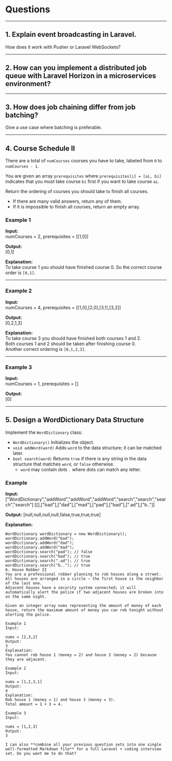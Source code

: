 # Questions

---

## 1. Explain event broadcasting in Laravel.  
How does it work with Pusher or Laravel WebSockets?

---

## 2. How can you implement a distributed job queue with Laravel Horizon in a microservices environment?

---

## 3. How does job chaining differ from job batching?  
Give a use case where batching is preferable.

---

## 4. Course Schedule II

There are a total of `numCourses` courses you have to take, labeled from `0` to `numCourses - 1`.  

You are given an array `prerequisites` where `prerequisites[i] = [ai, bi]` indicates that you must take course `bi` first if you want to take course `ai`.  

Return the ordering of courses you should take to finish all courses.  
- If there are many valid answers, return any of them.  
- If it is impossible to finish all courses, return an empty array.

### Example 1

**Input:**  
numCourses = 2, prerequisites = [[1,0]]


**Output:**  
[0,1]


**Explanation:**  
To take course 1 you should have finished course 0. So the correct course order is `[0,1]`.

---

### Example 2

**Input:**  
numCourses = 4, prerequisites = [[1,0],[2,0],[3,1],[3,2]]


**Output:**  
[0,2,1,3]


**Explanation:**  
To take course 3 you should have finished both courses 1 and 2.  
Both courses 1 and 2 should be taken after finishing course 0.  
Another correct ordering is `[0,1,2,3]`.

---

### Example 3

**Input:**  
numCourses = 1, prerequisites = []


**Output:**  
[0]


---

## 5. Design a WordDictionary Data Structure

Implement the `WordDictionary` class:  

- `WordDictionary()` Initializes the object.  
- `void addWord(word)` Adds `word` to the data structure; it can be matched later.  
- `bool search(word)` Returns `true` if there is any string in the data structure that matches `word`, or `false` otherwise.  
  - `word` may contain dots `.` where dots can match any letter.

### Example

**Input:**
["WordDictionary","addWord","addWord","addWord","search","search","search","search"]
[[],["bad"],["dad"],["mad"],["pad"],["bad"],[".ad"],["b.."]]


**Output:**
[null,null,null,null,false,true,true,true]


**Explanation:**  
```text
WordDictionary wordDictionary = new WordDictionary();
wordDictionary.addWord("bad");
wordDictionary.addWord("dad");
wordDictionary.addWord("mad");
wordDictionary.search("pad"); // false
wordDictionary.search("bad"); // true
wordDictionary.search(".ad"); // true
wordDictionary.search("b.."); // true
6. House Robber II
You are a professional robber planning to rob houses along a street.
All houses are arranged in a circle — the first house is the neighbor of the last one.
Adjacent houses have a security system connected; it will automatically alert the police if two adjacent houses are broken into on the same night.

Given an integer array nums representing the amount of money of each house, return the maximum amount of money you can rob tonight without alerting the police.

Example 1
Input:

nums = [2,3,2]
Output:
3
Explanation:
You cannot rob house 1 (money = 2) and house 3 (money = 2) because they are adjacent.

Example 2
Input:

nums = [1,2,3,1]
Output:
4
Explanation:
Rob house 1 (money = 1) and house 3 (money = 3).
Total amount = 1 + 3 = 4.

Example 3
Input:

nums = [1,2,3]
Output:
3

I can also **combine all your previous question sets into one single well-formatted Markdown file** for a full Laravel + coding interview set. Do you want me to do that?